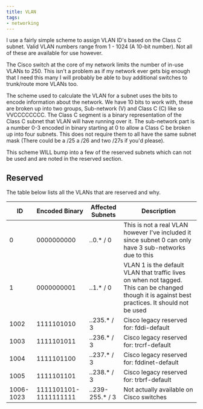 ```yaml
---
title: VLAN
tags:
- networking
---
```


I use a fairly simple scheme to assign VLAN ID's based on the Class C subnet.
Valid VLAN numbers range from 1 - 1024 (A 10-bit number). Not all of these are
available for use however.

The Cisco switch at the core of my network limits the number of in-use VLANs to
250. This isn't a problem as if my network ever gets big enough that I need
this many I will probably be able to buy additional switches to trunk/route
more VLANs too.

The scheme used to calculate the VLAN for a subnet uses the bits to encode
information about the network. We have 10 bits to work with, these are broken
up into two groups, Sub-network (V) and Class C (C) like so VVCCCCCCCC. The
Class C segment is a binary representation of the Class C subnet that VLAN will
have running over it. The sub-network part is a number 0-3 encoded in binary
starting at 0 to allow a Class C be broken up into four subnets. This does not
require them to all have the same subnet mask (There could be a /25 a /26 and
two /27s if you'd please).

This scheme WILL bump into a few of the reserved subnets which can not be used
and are noted in the reserved section.

## Reserved

The table below lists all the VLANs that are reserved and why.

| ID        | Encoded Binary        | Affected Subnets  | Description                                                                                                                                      |
| --------- | --------------------- | ----------------- | ------------------------------------------------------------------------------------------------------------------------------------------------ |
| 0         | 0000000000            | *.*.0.* / 0       | This is not a real VLAN however I've included it since subnet 0 can only have 3 sub-networks due to this                                         |
| 1         | 0000000001            | *.*.1.* / 0       | VLAN 1 is the default VLAN that traffic lives on when not tagged. This can be changed though it is against best practices. It should not be used |
| 1002      | 1111101010            | *.*.235.* / 3     | Cisco legacy reserved for: fddi-default                                                                                                          |
| 1003      | 1111101011            | *.*.236.* / 3     | Cisco legacy reserved for: trcrf-default                                                                                                         |
| 1004      | 1111101100            | *.*.237.* / 3     | Cisco legacy reserved for: fddinet-default                                                                                                       |
| 1005      | 1111101101            | *.*.238.* / 3     | Cisco legacy reserved for: trbrf-default                                                                                                         |
| 1006-1023 | 1111101101-1111111111 | *.*.239-255.* / 3 | Not actually available on Cisco switches                                                                                                         |
